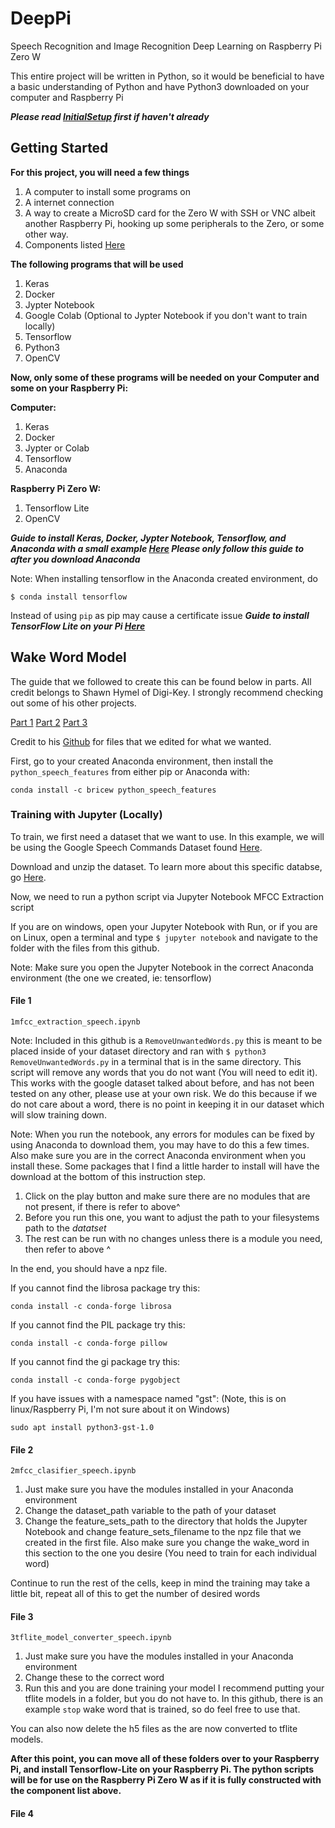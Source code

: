 # DeepPi
Speech Recognition and Image Recognition Deep Learning on Raspberry Pi Zero W

This entire project will be written in Python, so it would be beneficial to have a basic understanding of Python and have Python3 downloaded on your computer and Raspberry Pi

***Please read [InitialSetup](https://github.com/michealcarac/DeepPi/blob/main/InitialSetup.md) first if haven't already***


## Getting Started
**For this project, you will need a few things**
1. A computer to install some programs on
2. A internet connection
3. A way to create a MicroSD card for the Zero W with SSH or VNC albeit another Raspberry Pi, hooking up some peripherals to the Zero, or some other way.
4. Components listed [Here](https://docs.google.com/spreadsheets/d/1M7MrT1gzgztbvuXfkKRB7sXJfgQoq0oRnmKZJjNunso/edit?usp=sharing)

**The following programs that will be used**
1. Keras
2. Docker
3. Jypter Notebook
4. Google Colab (Optional to Jypter Notebook if you don't want to train locally)
5. Tensorflow
6. Python3
7. OpenCV

**Now, only some of these programs will be needed on your Computer and some on your Raspberry Pi:**

**Computer:**
1. Keras
2. Docker
3. Jypter or Colab
4. Tensorflow
5. Anaconda

**Raspberry Pi Zero W:**
1. Tensorflow Lite
2. OpenCV

***Guide to install Keras, Docker, Jypter Notebook, Tensorflow, and Anaconda with a small example [Here](https://www.digikey.com/en/maker/projects/getting-started-with-machine-learning-using-tensorflow-and-keras/0746640deea84313998f5f95c8206e5b) Please only follow this guide to after you download Anaconda***

Note: When installing tensorflow in the Anaconda created environment, do 
```
$ conda install tensorflow
```
Instead of using ```pip``` as pip may cause a certificate issue
***Guide to install TensorFlow Lite on your Pi [Here](https://www.tensorflow.org/lite/guide/python)***

## Wake Word Model

The guide that we followed to create this can be found below in parts. All credit belongs to Shawn Hymel of Digi-Key. I strongly recommend checking out some of his other projects.

[Part 1](https://www.digikey.com/en/maker/projects/tensorflow-lite-tutorial-part-1-wake-word-feature-extraction/54e1ce8520154081a58feb301ef9d87a) [Part 2](https://www.digikey.com/en/maker/projects/tensorflow-lite-tutorial-part-2-speech-recognition-model-training/d8d04a2b60a442cf8c3fa5c0dd2a292b) [Part 3](https://www.digikey.com/en/maker/projects/tensorflow-lite-tutorial-part-3-speech-recognition-on-raspberry-pi/8a2dc7d8a9a947b4a953d37d3b271c71)

Credit to his [Github](https://github.com/ShawnHymel/tflite-speech-recognition) for files that we edited for what we wanted. 

First, go to your created Anaconda environment, then install the ```python_speech_features``` from either pip or Anaconda with:
```
conda install -c bricew python_speech_features
```
### Training with Jupyter (Locally)
To train, we first need a dataset that we want to use. In this example, we will be using the Google Speech Commands Dataset found [Here](https://storage.cloud.google.com/download.tensorflow.org/data/speech_commands_v0.02.tar.gz).

Download and unzip the dataset. To learn more about this specific databse, go [Here](https://github.com/tensorflow/docs/blob/master/site/en/r1/tutorials/sequences/audio_recognition.md).

Now, we need to run a python script via Jupyter Notebook MFCC Extraction script

If you are on windows, open your Jupyter Notebook with Run, or if you are on Linux, open a terminal and type ```$ jupyter notebook``` and navigate to the folder with the files from this github.

Note: Make sure you open the Jupyter Notebook in the correct Anaconda environment (the one we created, ie: tensorflow)
#### File 1 
```
1mfcc_extraction_speech.ipynb
```
Note: Included in this github is a ```RemoveUnwantedWords.py``` this is meant to be placed inside of your dataset directory and ran with ```$ python3 RemoveUnwantedWords.py``` in a terminal that is in the same directory. This script will remove any words that you do not want (You will need to edit it). This works with the google dataset talked about before, and has not been tested on any other, please use at your own risk. We do this because if we do not care about a word, there is no point in keeping it in our dataset which will slow training down.  

Note: When you run the notebook, any errors for modules can be fixed by using Anaconda to download them, you may have to do this a few times. Also make sure you are in the correct Anaconda environment when you install these. Some packages that I find a little harder to install will have the download at the bottom of this instruction step.

1. Click on the play button and make sure there are no modules that are not present, if there is refer to above^
2. Before you run this one, you want to adjust the path to your filesystems path to the *datatset*
3. The rest can be run with no changes unless there is a module you need, then refer to above ^

In the end, you should have a npz file. 

If you cannot find the librosa package try this:
```
conda install -c conda-forge librosa
```
If you cannot find the PIL package try this:
```
conda install -c conda-forge pillow
```
If you cannot find the gi package try this:
```
conda install -c conda-forge pygobject
```
If you have issues with a namespace named "gst": (Note, this is on linux/Raspberry Pi, I'm not sure about it on Windows)
```
sudo apt install python3-gst-1.0
```
#### File 2
```
2mfcc_clasifier_speech.ipynb
```
1. Just make sure you have the modules installed in your Anaconda environment
2. Change the dataset_path variable to the path of your dataset
3. Change the feature_sets_path to the directory that holds the Jupyter Notebook and change feature_sets_filename to the npz file that we created in the first file. Also make sure you change the wake_word in this section to the one you desire (You need to train for each individual word)

Continue to run the rest of the cells, keep in mind the training may take a little bit, repeat all of this to get the number of desired words

#### File 3
```
3tflite_model_converter_speech.ipynb
```
1. Just make sure you have the modules installed in your Anaconda environment
2. Change these to the correct word
3. Run this and you are done training your model
I recommend putting your tflite models in a folder, but you do not have to. In this github, there is an example ```stop``` wake word that is trained, so do feel free to use that. 

You can also now delete the h5 files as the are now converted to tflite models. 

**After this point, you can move all of these folders over to your Raspberry Pi, and install Tensorflow-Lite on your Raspberry Pi. The python scripts will be for use on the Raspberry Pi Zero W as if it is fully constructed with the component list above.**

#### File 4



